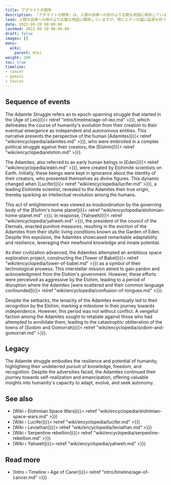 ```yaml
---
title: アダマイトの闘争
description: 『アダマイトの闘争』は、人類の自律への旅のより広範な物語に関係していますが、特にエデンの園に起源を持つユニークな人類コミュニティであるアダマイトの経験に焦点を当てています。このコミュニティは、サーペントとして知られる反抗的なエロヒム派との連携を通じて、ハイブリッドの子孫を生み出しました。これらの子孫はアダマイトのコミュニティに統合され、混成アダマイトと非混成アダマイトの両方から構成される統一的でありながらも明確なグループを形成し、彼らは共同して創造者であるエロヒムからの知的および政治的解放を目指して努力し、啓蒙、反乱、報復の段階を経ながら、承認と独立を追求し続けます。
lead: 人類の自律への旅のより広範な物語に関係していますが、特にエデンの園に起源を持つユニークな人類コミュニティであるアダマイトの経験に焦点を当てています。このコミュニティは、サーペントとして知られる反抗的なエロヒム派との連携を通じて、ハイブリッドの子孫を生み出しました。これらの子孫はアダマイトのコミュニティに統合され、混成アダマイトと非混成アダマイトの両方から構成される統一的でありながらも明確なグループを形成し、彼らは共同して創造者であるエロヒムからの知的および政治的解放を目指して努力し、啓発、反乱、報復の段階を経ながら、承認と独立を追求し続けます。
date: 2022-09-20 00:00:00
lastmod: 2022-09-20 00:00:00
draft: false
images: []
menu:
  wiki:
    parent: Wiki
weight: 200
toc: true
timeline:
- cancer
- gemini
- taurus
---
```


## Sequence of events

The Adamite Struggle refers an to epoch-spanning struggle that started in the [Age of Leo]({{< relref "intro/timeline/age-of-leo.md" >}}), which delineates the course of humanity's evolution from their creation to their eventual emergence as independent and autonomous entities. This narrative presents the perspective of the human [Adamites]({{< relref "wiki/encyclopedia/adamites.md" >}}), who were embroiled in a complex political struggle against their creators, the [Elohim]({{< relref "wiki/encyclopedia/elohim.md" >}}).

The Adamites, also referred to as early human beings in [Eden]({{< relref "wiki/encyclopedia/eden.md" >}}), were created by Elohimite scientists on Earth. Initially, these beings were kept in ignorance about the identity of their creators, who presented themselves as divine figures. This dynamic changed when [Lucifer]({{< relref "wiki/encyclopedia/lucifer.md" >}}), a leading Elohimite scientist, revealed to the Adamites their true origin, thereby sparking an intellectual revolution among the humans.

This act of enlightenment was viewed as insubordination by the governing body of the [Elohim\'s home planet]({{< relref "wiki/encyclopedia/elohimian-home-planet.md" >}}). In response, [Yahweh]({{< relref "wiki/encyclopedia/yahweh.md" >}}), the president of the council of the Eternals, enacted punitive measures, resulting in the eviction of the Adamites from their idyllic living conditions known as the Garden of Eden. Despite this expulsion, the Adamites showcased remarkable adaptability and resilience, leveraging their newfound knowledge and innate potential.

As their civilization advanced, the Adamites attempted an ambitious space exploration project, constructing the [Tower of Babel]({{< relref "wiki/encyclopedia/tower-of-babel.md" >}}) as a symbol of their technological prowess. This interstellar mission aimed to gain pardon and acknowledgment from the Elohim's government. However, these efforts were perceived as aggressive by the Elohim, leading to a period of disruption where the Adamites [were scattered and their common language confounded]({{< relref "wiki/encyclopedia/confusion-of-tongues.md" >}}).

Despite the setbacks, the tenacity of the Adamites eventually led to their recognition by the Elohim, marking a milestone in their journey towards independence. However, this period was not without conflict. A vengeful faction among the Adamites sought to retaliate against those who had attempted to annihilate them, leading to the catastrophic obliteration of the towns of [Sodom and Gomorrah]({{< relref "wiki/encyclopedia/sodom-and-gomorrah.md" >}}).

## Legacy

The Adamite struggle embodies the resilience and potential of humanity, highlighting their undeterred pursuit of knowledge, freedom, and recognition. Despite the adversities faced, the Adamites continued their journey towards self-realization and emancipation, offering valuable insights into humanity's capacity to adapt, evolve, and seek autonomy.

## See also

- [Wiki › Elohimian Space Wars]({{< relref "wiki/encyclopedia/elohimian-space-wars.md" >}})
- [Wiki › Lucifer]({{< relref "wiki/encyclopedia/lucifer.md" >}})
- [Wiki › Leviathan]({{< relref "wiki/encyclopedia/leviathan.md" >}})
- [Wiki › Serpentine rebellion]({{< relref "wiki/encyclopedia/serpentine-rebellion.md" >}})
- [Wiki › Yahweh]({{< relref "wiki/encyclopedia/yahweh.md" >}})

## Read more

- [Intro › Timeline › Age of Caner]({{< relref "intro/timeline/age-of-cancer.md" >}})